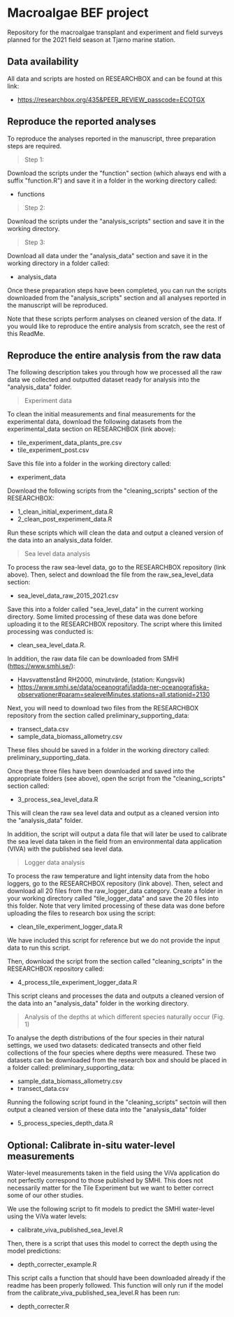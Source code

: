 # Macroalgae BEF project

Repository for the macroalgae transplant and experiment and field surveys planned for the 2021 field season at Tjarno marine station.

## Data availability

All data and scripts are hosted on RESEARCHBOX and can be found at this link:

+ https://researchbox.org/435&PEER_REVIEW_passcode=ECOTGX

## Reproduce the reported analyses

To reproduce the analyses reported in the manuscript, three preparation steps are required.

> Step 1: 

Download the scripts under the "function" section (which always end with a suffix "function.R") and save it in a folder in the working directory called:

+ functions

> Step 2: 

Download the scripts under the "analysis_scripts" section and save it in the working directory.

> Step 3: 

Download all data under the "analysis_data" section and save it in the working directory in a folder called:

+ analysis_data

Once these preparation steps have been completed, you can run the scripts downloaded from the "analysis_scripts" section and all analyses reported in the manuscript will be reproduced.

Note that these scripts perform analyses on cleaned version of the data. If you would like to reproduce the entire analysis from scratch, see the rest of this ReadMe.


## Reproduce the entire analysis from the raw data

The following description takes you through how we processed all the raw data we collected and outputted dataset ready for analysis into the "analysis_data" folder.

> Experiment data

To clean the initial measurements and final measurements for the experimental data, download the following datasets from the experimental_data section on RESEARCHBOX (link above):

+ tile_experiment_data_plants_pre.csv 
+ tile_experiment_post.csv

Save this file into a folder in the working directory called: 

+ experiment_data

Download the following scripts from the "cleaning_scripts" section of the RESEARCHBOX: 

+ 1_clean_initial_experiment_data.R
+ 2_clean_post_experiment_data.R

Run these scripts which will clean the data and output a cleaned version of the data into an analysis_data folder.

> Sea level data analysis

To process the raw sea-level data, go to the RESEARCHBOX repository (link above). Then, select and download the file from the raw_sea_level_data section:

+ sea_level_data_raw_2015_2021.csv

Save this into a folder called "sea_level_data" in the current working directory. Some limited processing of these data was done before uploading it to the RESEARCHBOX repository. The script where this limited processing was conducted is: 

+ clean_sea_level_data.R. 

In addition, the raw data file can be downloaded from SMHI (https://www.smhi.se/):

+ Havsvattenstånd RH2000, minutvärde, (station: Kungsvik)
+ https://www.smhi.se/data/oceanografi/ladda-ner-oceanografiska-observationer#param=sealevelMinutes,stations=all,stationid=2130

Next, you will need to download two files from the RESEARCHBOX repository from the section called preliminary_supporting_data:

+ transect_data.csv
+ sample_data_biomass_allometry.csv

These files should be saved in a folder in the working directory called: preliminary_supporting_data.

Once these three files have been downloaded and saved into the appropriate folders (see above), open the script from the "cleaning_scripts" section called: 

+ 3_process_sea_level_data.R 

This will clean the raw sea level data and output as a cleaned version into the "analysis_data" folder.

In addition, the script will output a data file that will later be used to calibrate the sea level data taken in the field from an environmental data application (VIVA) with the published sea level data.

> Logger data analysis

To process the raw temperature and light intensity data from the hobo loggers, go to the RESEARCHBOX repository (link above). Then, select and download all 20 files from the raw_logger_data category. Create a folder in your working directory called "tile_logger_data" and save the 20 files into this folder. Note that very limited processing of these data was done before uploading the files to research box using the script: 

+ clean_tile_experiment_logger_data.R

We have included this script for reference but we do not provide the input data to run this script.

Then, download the script from the section called "cleaning_scripts" in the RESEARCHBOX repository called: 

+ 4_process_tile_experiment_logger_data.R

This script cleans and processes the data and outputs a cleaned version of the data into an "analysis_data" folder in the working directory.

> Analysis of the depths at which different species naturally occur (Fig. 1)

To analyse the depth distributions of the four species in their natural settings, we used two datasets: dedicated transects and other field collections of the four species where depths were measured. These two datasets can be downloaded from the research box and should be placed in a folder called: preliminary_supporting_data:

+ sample_data_biomass_allometry.csv
+ transect_data.csv

Running the following script found in the "cleaning_scripts" sectoin will then output a cleaned version of these data into the "analysis_data" folder

+ 5_process_species_depth_data.R


## Optional: Calibrate in-situ water-level measurements

Water-level measurements taken in the field using the ViVa application do not perfectly correspond to those published by SMHI. This does not necessarily matter for the Tile Experiment but we want to better correct some of our other studies.

We use the following script to fit models to predict the SMHI water-level using the ViVa water levels:

+ calibrate_viva_published_sea_level.R

Then, there is a script that uses this model to correct the depth using the model predictions:

+ depth_correcter_example.R

This script calls a function that should have been downloaded already if the readme has been properly followed. This function will only run if the model from the calibrate_viva_published_sea_level.R has been run:

+ depth_correcter.R

